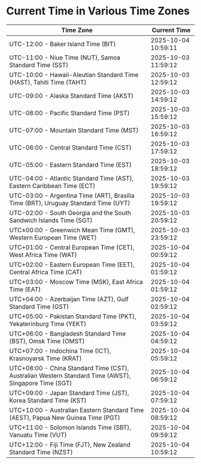 # Current Time in Various Time Zones

| Time Zone | Current Time |
|-----------|--------------|
| UTC-12:00 - Baker Island Time (BIT) | 2025-10-04 10:59:11 |
| UTC-11:00 - Niue Time (NUT), Samoa Standard Time (SST) | 2025-10-03 11:59:12 |
| UTC-10:00 - Hawaii-Aleutian Standard Time (HAST), Tahiti Time (TAHT) | 2025-10-03 12:59:12 |
| UTC-09:00 - Alaska Standard Time (AKST) | 2025-10-03 14:59:12 |
| UTC-08:00 - Pacific Standard Time (PST) | 2025-10-03 15:59:12 |
| UTC-07:00 - Mountain Standard Time (MST) | 2025-10-03 16:59:12 |
| UTC-06:00 - Central Standard Time (CST) | 2025-10-03 17:59:12 |
| UTC-05:00 - Eastern Standard Time (EST) | 2025-10-03 18:59:12 |
| UTC-04:00 - Atlantic Standard Time (AST), Eastern Caribbean Time (ECT) | 2025-10-03 19:59:12 |
| UTC-03:00 - Argentina Time (ART), Brasília Time (BRT), Uruguay Standard Time (UYT) | 2025-10-03 19:59:12 |
| UTC-02:00 - South Georgia and the South Sandwich Islands Time (SGT) | 2025-10-03 20:59:12 |
| UTC±00:00 - Greenwich Mean Time (GMT), Western European Time (WET) | 2025-10-03 23:59:12 |
| UTC+01:00 - Central European Time (CET), West Africa Time (WAT) | 2025-10-04 00:59:12 |
| UTC+02:00 - Eastern European Time (EET), Central Africa Time (CAT) | 2025-10-04 01:59:12 |
| UTC+03:00 - Moscow Time (MSK), East Africa Time (EAT) | 2025-10-04 01:59:12 |
| UTC+04:00 - Azerbaijan Time (AZT), Gulf Standard Time (GST) | 2025-10-04 02:59:12 |
| UTC+05:00 - Pakistan Standard Time (PKT), Yekaterinburg Time (YEKT) | 2025-10-04 03:59:12 |
| UTC+06:00 - Bangladesh Standard Time (BST), Omsk Time (OMST) | 2025-10-04 04:59:12 |
| UTC+07:00 - Indochina Time (ICT), Krasnoyarsk Time (KRAT) | 2025-10-04 05:59:12 |
| UTC+08:00 - China Standard Time (CST), Australian Western Standard Time (AWST), Singapore Time (SGT) | 2025-10-04 06:59:12 |
| UTC+09:00 - Japan Standard Time (JST), Korea Standard Time (KST) | 2025-10-04 07:59:12 |
| UTC+10:00 - Australian Eastern Standard Time (AEST), Papua New Guinea Time (PGT) | 2025-10-04 08:59:12 |
| UTC+11:00 - Solomon Islands Time (SBT), Vanuatu Time (VUT) | 2025-10-04 09:59:12 |
| UTC+12:00 - Fiji Time (FJT), New Zealand Standard Time (NZST) | 2025-10-04 10:59:12 |
